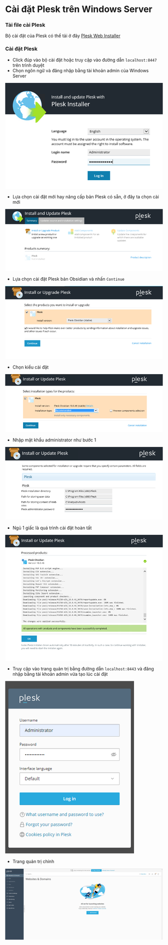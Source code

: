 # Cài đặt Plesk trên Windows Server

### Tải file cài Plesk

Bộ cài đặt của Plesk có thể tải ở đây [Plesk Web Installer](https://get.plesk.com/)

### Cài đặt Plesk

- Click đúp vào bộ cài đặt hoặc truy cập vào đường dẫn ```localhost:8447``` trên trình duyệt
- Chọn ngôn ngữ và đăng nhập bằng tài khoản admin của Windows Server

![](./images/pl_instal_1.png)

- Lựa chọn cài đặt mới hay nâng cấp bản Plesk có sẵn, ở đây ta chọn cài mới

![](./images/pl_install_2.png)

- Lựa chọn cài đặt Plesk bản Obsidian và nhấn ```Continue```

![](./images/pl_install_3.png)

- Chọn kiểu cài đặt

![](./images/pl_install_4.png)

- Nhập mật khẩu administrator như bước 1

![](./images/pl_install_5.png)

- Ngủ 1 giấc là quá trình cài đặt hoàn tất

![](./images/pl_install_6.png)

- Truy cập vào trang quản trị bằng đường dẫn ```localhost:8443``` và đăng nhập bằng tài khoản admin vừa tạo lúc cài đặt

![](./images/pl_login.png)

- Trang quản trị chính

![](./images/pl_main_menu.png)